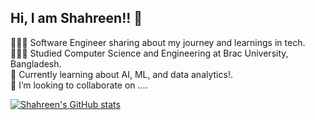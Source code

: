 ## Hi, I am Shahreen!! 👋

👩🏻‍💻 Software Engineer sharing about my journey and learnings in tech.<br/>
👩🏻‍🎓 Studied Computer Science  and Engineering at Brac University, Bangladesh.<br/>
💭 Currently learning about AI, ML, and data analytics!.<br/>
👯 I’m looking to collaborate on ....<br/>

[![Shahreen's GitHub stats](https://github-readme-stats.vercel.app/api?username=Shahreenhusne&show_icons=true&theme=tokyonight)](https://github.com/Shahreenhusne/github-readme-stats)

<!--
**Shahreenhusne/Shahreenhusne** is a ✨ _special_ ✨ repository because its `README.md` (this file) appears on your GitHub profile.

Here are some ideas to get you started:

👩🏻‍💻 Software Engineer sharing about my journey and learnings in tech<br/>
👩🏻‍🎓 Studied Computer Science  and Engineering at Brac University, Bangladesh.
👯 I’m looking to collaborate on ...
💭 Currently learning about AI, ML, and data analytics!
- 💬 Ask me about ...
- 📫 How to reach me: ...
- 😄 Pronouns: ...
- ⚡ Fun fact: ...
- https://github.com/anuraghazra/github-readme-stats for stats
-->
